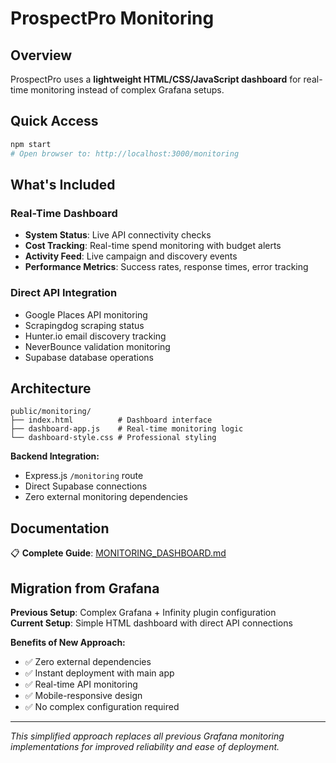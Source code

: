 # ProspectPro Monitoring

## Overview

ProspectPro uses a **lightweight HTML/CSS/JavaScript dashboard** for real-time monitoring instead of complex Grafana setups.

## Quick Access

```bash
npm start
# Open browser to: http://localhost:3000/monitoring
```

## What's Included

### Real-Time Dashboard
- **System Status**: Live API connectivity checks
- **Cost Tracking**: Real-time spend monitoring with budget alerts  
- **Activity Feed**: Live campaign and discovery events
- **Performance Metrics**: Success rates, response times, error tracking

### Direct API Integration
- Google Places API monitoring
- Scrapingdog scraping status
- Hunter.io email discovery tracking
- NeverBounce validation monitoring
- Supabase database operations

## Architecture

```
public/monitoring/
├── index.html          # Dashboard interface
├── dashboard-app.js    # Real-time monitoring logic
└── dashboard-style.css # Professional styling
```

**Backend Integration:**
- Express.js `/monitoring` route
- Direct Supabase connections
- Zero external monitoring dependencies

## Documentation

📋 **Complete Guide**: [MONITORING_DASHBOARD.md](../MONITORING_DASHBOARD.md)

## Migration from Grafana

**Previous Setup**: Complex Grafana + Infinity plugin configuration  
**Current Setup**: Simple HTML dashboard with direct API connections

**Benefits of New Approach:**
- ✅ Zero external dependencies
- ✅ Instant deployment with main app
- ✅ Real-time API monitoring
- ✅ Mobile-responsive design
- ✅ No complex configuration required

---

*This simplified approach replaces all previous Grafana monitoring implementations for improved reliability and ease of deployment.*